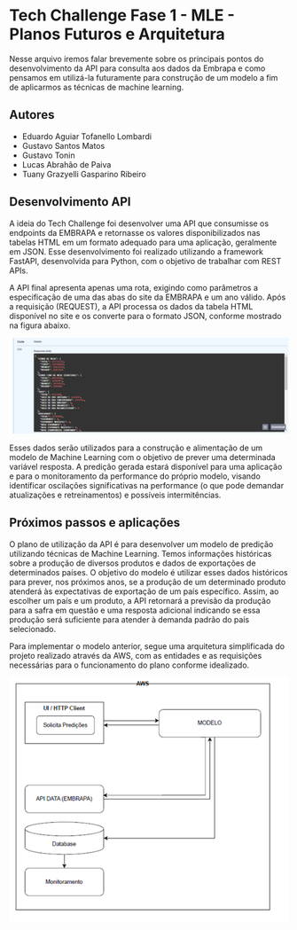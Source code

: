 
# Tech Challenge Fase 1 - MLE - Planos Futuros e Arquitetura

Nesse arquivo iremos falar brevemente sobre os principais pontos do desenvolvimento da API para consulta aos dados da Embrapa e como pensamos em utilizá-la futuramente para construção de um modelo a fim de aplicarmos as técnicas de machine learning.

## Autores

- Eduardo Aguiar Tofanello Lombardi
- Gustavo Santos Matos
- Gustavo Tonin 
- Lucas Abrahão de Paiva
- Tuany Grazyelli Gasparino Ribeiro

## Desenvolvimento API

A ideia do Tech Challenge foi desenvolver uma API que consumisse os endpoints da EMBRAPA e retornasse os valores disponibilizados nas tabelas HTML em um formato adequado para uma aplicação, geralmente em JSON. Esse desenvolvimento foi realizado utilizando a framework FastAPI, desenvolvida para Python, com o objetivo de trabalhar com REST APIs.

A API final apresenta apenas uma rota, exigindo como parâmetros a especificação de uma das abas do site da EMBRAPA e um ano válido. Após a requisição (REQUEST), a API processa os dados da tabela HTML disponível no site e os converte para o formato JSON, conforme mostrado na figura abaixo.

![Figura 1. Dados em formato JSON obtidos do URL da Embrapa.](./imagens/JSON.png)

Esses dados serão utilizados para a construção e alimentação de um modelo de Machine Learning com o objetivo de prever uma determinada variável resposta. A predição gerada estará disponível para uma aplicação e para o monitoramento da performance do próprio modelo, visando identificar oscilações significativas na performance (o que pode demandar atualizações e retreinamentos) e possíveis intermitências.

## Próximos passos e aplicações

O plano de utilização da API é para desenvolver um modelo de predição utilizando técnicas de Machine Learning. Temos informações históricas sobre a produção de diversos produtos e dados de exportações de determinados países. O objetivo do modelo é utilizar esses dados históricos para prever, nos próximos anos, se a produção de um determinado produto atenderá às expectativas de exportação de um país específico. Assim, ao escolher um país e um produto, a API retornará a previsão da produção para a safra em questão e uma resposta adicional indicando se essa produção será suficiente para atender à demanda padrão do país selecionado.

Para implementar o modelo anterior, segue uma arquitetura simplificada do projeto realizado através da AWS, com as entidades e as requisições necessárias para o funcionamento do plano conforme idealizado.


![Figura 2. Arquitetura do Modelo de ML utilizando dados da Embrapa.](./imagens/Arquitetura.png)